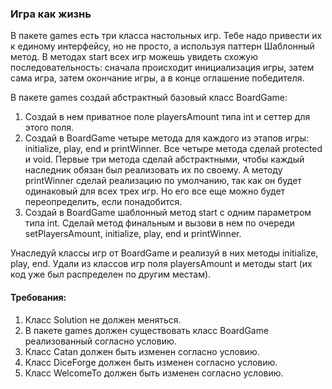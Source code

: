 
### Игра как жизнь

В пакете games есть три класса настольных игр. Тебе надо привести их к единому интерфейсу, но не просто,
а используя паттерн Шаблонный метод. В методах start всех игр можешь увидеть схожую последовательность:
сначала происходит инициализация игры, затем сама игра, затем окончание игры, а в конце оглашение победителя.

В пакете games создай абстрактный базовый класс BoardGame:
1) Создай в нем приватное поле playersAmount типа int и сеттер для этого поля.
2) Создай в BoardGame четыре метода для каждого из этапов игры: initialize, play, end и printWinner.
Все четыре метода сделай protected и void. Первые три метода сделай абстрактными,
чтобы каждый наследник обязан был реализовать их по своему.
А методу printWinner сделай реализацию по умолчанию, так как он будет одинаковый для всех трех игр.
Но его все еще можно будет переопределить, если понадобится.
3) Создай в BoardGame шаблонный метод start с одним параметром типа int. Сделай метод финальным
и вызови в нем по очереди setPlayersAmount, initialize, play, end и printWinner.

Унаследуй классы игр от BoardGame и реализуй в них методы initialize, play, end.
Удали из классов игр поля playersAmount и методы start (их код уже был распределен по другим местам).


#### Требования:
1.	Класс Solution не должен меняться.
2.	В пакете games должен существовать класс BoardGame реализованный согласно условию.
3.	Класс Catan должен быть изменен согласно условию.
4.	Класс DiceForge должен быть изменен согласно условию.
5.	Класс WelcomeTo должен быть изменен согласно условию.

